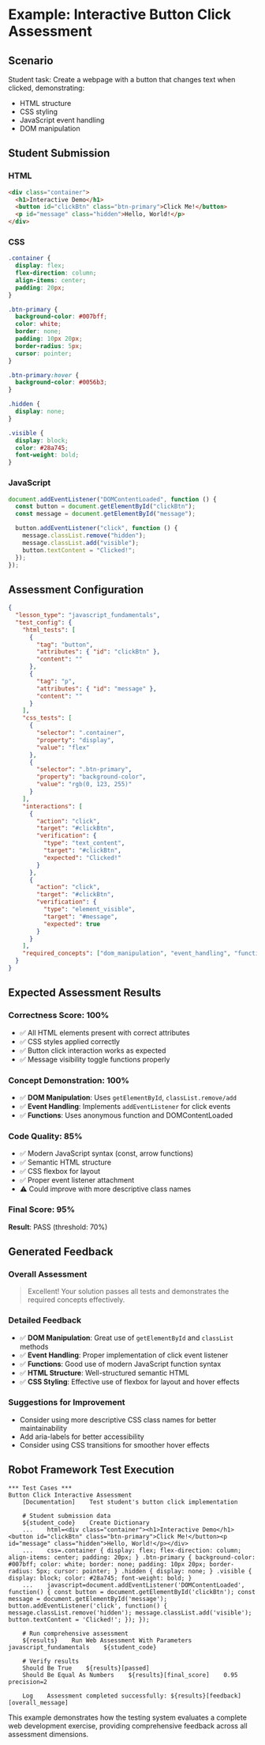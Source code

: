 # Example: Interactive Button Click Assessment

## Scenario

Student task: Create a webpage with a button that changes text when clicked, demonstrating:

- HTML structure
- CSS styling
- JavaScript event handling
- DOM manipulation

## Student Submission

### HTML

```html
<div class="container">
  <h1>Interactive Demo</h1>
  <button id="clickBtn" class="btn-primary">Click Me!</button>
  <p id="message" class="hidden">Hello, World!</p>
</div>
```

### CSS

```css
.container {
  display: flex;
  flex-direction: column;
  align-items: center;
  padding: 20px;
}

.btn-primary {
  background-color: #007bff;
  color: white;
  border: none;
  padding: 10px 20px;
  border-radius: 5px;
  cursor: pointer;
}

.btn-primary:hover {
  background-color: #0056b3;
}

.hidden {
  display: none;
}

.visible {
  display: block;
  color: #28a745;
  font-weight: bold;
}
```

### JavaScript

```javascript
document.addEventListener("DOMContentLoaded", function () {
  const button = document.getElementById("clickBtn");
  const message = document.getElementById("message");

  button.addEventListener("click", function () {
    message.classList.remove("hidden");
    message.classList.add("visible");
    button.textContent = "Clicked!";
  });
});
```

## Assessment Configuration

```json
{
  "lesson_type": "javascript_fundamentals",
  "test_config": {
    "html_tests": [
      {
        "tag": "button",
        "attributes": { "id": "clickBtn" },
        "content": ""
      },
      {
        "tag": "p",
        "attributes": { "id": "message" },
        "content": ""
      }
    ],
    "css_tests": [
      {
        "selector": ".container",
        "property": "display",
        "value": "flex"
      },
      {
        "selector": ".btn-primary",
        "property": "background-color",
        "value": "rgb(0, 123, 255)"
      }
    ],
    "interactions": [
      {
        "action": "click",
        "target": "#clickBtn",
        "verification": {
          "type": "text_content",
          "target": "#clickBtn",
          "expected": "Clicked!"
        }
      },
      {
        "action": "click",
        "target": "#clickBtn",
        "verification": {
          "type": "element_visible",
          "target": "#message",
          "expected": true
        }
      }
    ],
    "required_concepts": ["dom_manipulation", "event_handling", "functions"]
  }
}
```

## Expected Assessment Results

### Correctness Score: 100%

- ✅ All HTML elements present with correct attributes
- ✅ CSS styles applied correctly
- ✅ Button click interaction works as expected
- ✅ Message visibility toggle functions properly

### Concept Demonstration: 100%

- ✅ **DOM Manipulation**: Uses `getElementById`, `classList.remove/add`
- ✅ **Event Handling**: Implements `addEventListener` for click events
- ✅ **Functions**: Uses anonymous function and DOMContentLoaded

### Code Quality: 85%

- ✅ Modern JavaScript syntax (const, arrow functions)
- ✅ Semantic HTML structure
- ✅ CSS flexbox for layout
- ✅ Proper event listener attachment
- ⚠️ Could improve with more descriptive class names

### Final Score: 95%

**Result**: PASS (threshold: 70%)

## Generated Feedback

### Overall Assessment

> Excellent! Your solution passes all tests and demonstrates the required concepts effectively.

### Detailed Feedback

- ✅ **DOM Manipulation**: Great use of `getElementById` and `classList` methods
- ✅ **Event Handling**: Proper implementation of click event listener
- ✅ **Functions**: Good use of modern JavaScript function syntax
- ✅ **HTML Structure**: Well-structured semantic HTML
- ✅ **CSS Styling**: Effective use of flexbox for layout and hover effects

### Suggestions for Improvement

- Consider using more descriptive CSS class names for better maintainability
- Add aria-labels for better accessibility
- Consider using CSS transitions for smoother hover effects

## Robot Framework Test Execution

```robot
*** Test Cases ***
Button Click Interactive Assessment
    [Documentation]    Test student's button click implementation

    # Student submission data
    ${student_code}    Create Dictionary
    ...    html=<div class="container"><h1>Interactive Demo</h1><button id="clickBtn" class="btn-primary">Click Me!</button><p id="message" class="hidden">Hello, World!</p></div>
    ...    css=.container { display: flex; flex-direction: column; align-items: center; padding: 20px; } .btn-primary { background-color: #007bff; color: white; border: none; padding: 10px 20px; border-radius: 5px; cursor: pointer; } .hidden { display: none; } .visible { display: block; color: #28a745; font-weight: bold; }
    ...    javascript=document.addEventListener('DOMContentLoaded', function() { const button = document.getElementById('clickBtn'); const message = document.getElementById('message'); button.addEventListener('click', function() { message.classList.remove('hidden'); message.classList.add('visible'); button.textContent = 'Clicked!'; }); });

    # Run comprehensive assessment
    ${results}    Run Web Assessment With Parameters    javascript_fundamentals    ${student_code}

    # Verify results
    Should Be True    ${results}[passed]
    Should Be Equal As Numbers    ${results}[final_score]    0.95    precision=2

    Log    Assessment completed successfully: ${results}[feedback][overall_message]
```

This example demonstrates how the testing system evaluates a complete web development exercise, providing comprehensive feedback across all assessment dimensions.
